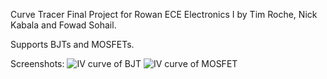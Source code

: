 Curve Tracer Final Project for Rowan ECE Electronics I by Tim Roche, Nick Kabala and Fowad Sohail.

Supports BJTs and MOSFETs.

Screenshots:
![IV curve of BJT][BJT]
![IV curve of MOSFET][MOSFET]

[BJT]: https://github.com/finnbarr1/CurveTracer/blob/master/Screenshots/BJTmode.png "Curve Trace of 2N3904 NPN transistor"
[MOSFET]: https://github.com/finnbarr1/CurveTracer/blob/master/Screenshots/mosfetMODE.png "Curve Trace of 2N7000 n-channel MOSFET"
